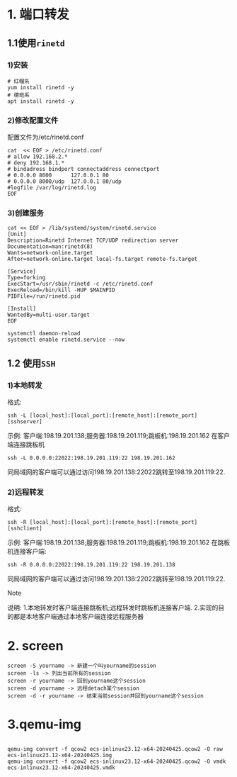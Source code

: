 # 1. 端口转发
## 1.1使用`rinetd`

### 1)安装

```
# 红帽系
yum install rinetd -y
# 德班系
apt install rinetd -y
```
### 2)修改配置文件

配置文件为/etc/rinetd.conf
```
cat  << EOF > /etc/rinetd.conf
# allow 192.168.2.* 
# deny 192.168.1.* 
# bindadress bindport connectaddress connectport 
# 0.0.0.0 8000      127.0.0.1 80
# 0.0.0.0 8000/udp  127.0.0.1 80/udp
#logfile /var/log/rinetd.log
EOF
```

### 3)创建服务

```
cat << EOF > /lib/systemd/system/rinetd.service
[Unit]
Description=Rinetd Internet TCP/UDP redirection server
Documentation=man:rinetd(8)
Wants=network-online.target
After=network-online.target local-fs.target remote-fs.target

[Service]
Type=forking
ExecStart=/usr/sbin/rinetd -c /etc/rinetd.conf
ExecReload=/bin/kill -HUP $MAINPID
PIDFile=/run/rinetd.pid

[Install]
WantedBy=multi-user.target
EOF

systemctl daemon-reload
systemctl enable rinetd.service --now
```
## 1.2 使用`SSH`

### 1)本地转发

格式:
```
ssh -L [local_host]:[local_port]:[remote_host]:[remote_port] [sshserver]
```
示例:
客户端:198.19.201.138;服务器:198.19.201.119;跳板机:198.19.201.162
在客户端连接跳板机
```
ssh -L 0.0.0.0:22022:198.19.201.119:22 198.19.201.162
```

同局域网的客户端可以通过访问198.19.201.138:22022跳转至198.19.201.119:22.

### 2)远程转发

格式:
```
ssh -R [local_host]:[local_port]:[remote_host]:[remote_port] [sshclient]
```
示例:
客户端:198.19.201.138;服务器:198.19.201.119;跳板机:198.19.201.162
在跳板机连接客户端:
```
ssh -R 0.0.0.0:22022:198.19.201.119:22 198.19.201.138
```

同局域网的客户端可以通过访问198.19.201.138:22022跳转至198.19.201.119:22.

>[!NOTE]
>说明:
>1.本地转发时客户端连接跳板机;远程转发时跳板机连接客户端.
>2.实现的目的都是本地客户端通过本地客户端连接远程服务器


# 2. screen

```
screen -S yourname -> 新建一个叫yourname的session
screen -ls -> 列出当前所有的session
screen -r yourname -> 回到yourname这个session
screen -d yourname -> 远程detach某个session
screen -d -r yourname -> 结束当前session并回到yourname这个session
```

# 3.qemu-img

```

qemu-img convert -f qcow2 ecs-inlinux23.12-x64-20240425.qcow2 -O raw ecs-inlinux23.12-x64-20240425.img
qemu-img convert -f qcow2 ecs-inlinux23.12-x64-20240425.qcow2 -O vmdk ecs-inlinux23.12-x64-20240425.vmdk

```